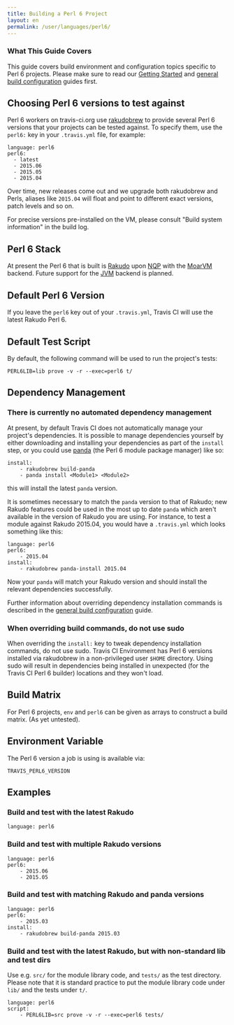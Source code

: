 ```yaml
---
title: Building a Perl 6 Project
layout: en
permalink: /user/languages/perl6/
---
```


### What This Guide Covers

This guide covers build environment and configuration topics specific to
Perl 6 projects. Please make sure to read our [Getting Started](/user/getting-started/)
and [general build configuration](/user/build-configuration/) guides first.

## Choosing Perl 6 versions to test against

Perl 6 workers on travis-ci.org use
[rakudobrew](https://github.com/tadzik/rakudobrew) to provide several Perl 6
versions that your projects can be tested against. To specify them, use the
`perl6:` key in your `.travis.yml` file, for example:

    language: perl6
    perl6:
      - latest
      - 2015.06
      - 2015.05
      - 2015.04

Over time, new releases come out and we upgrade both rakudobrew and
Perls, aliases like `2015.04` will float and point to different exact
versions, patch levels and so on.

For precise versions pre-installed on the VM, please consult "Build system
information" in the build log.

## Perl 6 Stack

At present the Perl 6 that is built is [Rakudo](http://rakudo.org/) upon
[NQP](https://github.com/perl6/nqp/) with the [MoarVM](http://moarvm.org/)
backend.  Future support for the
[JVM](http://en.wikipedia.org/wiki/Java_virtual_machine) backend is planned.

## Default Perl 6 Version

If you leave the `perl6` key out of your `.travis.yml`, Travis CI will use
the latest Rakudo Perl 6.

## Default Test Script

By default, the following command will be used to run the project's tests:

    PERL6LIB=lib prove -v -r --exec=perl6 t/

## Dependency Management

### There is currently no automated dependency management

At present, by default Travis CI does not automatically manage your
project's dependencies.  It is possible to manage dependencies yourself by
either downloading and installing your dependencies as part of the `install`
step, or you could use [panda](https://github.com/tadzik/panda) (the Perl 6
module package manager) like so:

    install:
        - rakudobrew build-panda
        - panda install <Module1> <Module2>

this will install the latest `panda` version.

It is sometimes necessary to match the `panda` version to that of Rakudo;
new Rakudo features could be used in the most up to date `panda` which
aren't available in the version of Rakudo you are using.  For instance, to
test a module against Rakudo 2015.04, you would have a `.travis.yml` which
looks something like this:

    language: perl6
    perl6:
        - 2015.04
    install:
        - rakudobrew panda-install 2015.04

Now your `panda` will match your Rakudo version and should install
the relevant dependencies successfully.

Further information about overriding dependency installation commands is
described in the [general build configuration](/user/build-configuration/)
guide.

### When overriding build commands, do not use sudo

When overriding the `install:` key to tweak dependency installation
commands, do not use sudo.  Travis CI Environment has Perl 6 versions
installed via rakudobrew in a non-privileged user `$HOME` directory. Using
sudo will result in dependencies being installed in unexpected (for the
Travis CI Perl 6 builder) locations and they won't load.

## Build Matrix

For Perl 6 projects, `env` and `perl6` can be given as arrays to construct a
build matrix. (As yet untested).

## Environment Variable

The Perl 6 version a job is using is available via:

    TRAVIS_PERL6_VERSION

## Examples

### Build and test with the latest Rakudo

    language: perl6

### Build and test with multiple Rakudo versions

    language: perl6
    perl6:
        - 2015.06
        - 2015.05

### Build and test with matching Rakudo and panda versions

    language: perl6
    perl6:
        - 2015.03
    install:
        - rakudobrew build-panda 2015.03

### Build and test with the latest Rakudo, but with non-standard lib and test dirs

Use e.g. `src/` for the module library code, and `tests/` as the test
directory.  Please note that it is standard practice to put the module
library code under `lib/` and the tests under `t/`.

    language: perl6
    script:
        - PERL6LIB=src prove -v -r --exec=perl6 tests/
